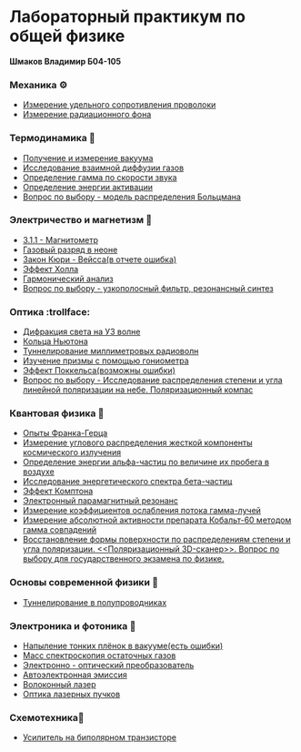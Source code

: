 # Лабораторный практикум по общей физике
**Шмаков Владимир Б04-105**

### Механика :gear:

- [Измерение удельного сопротивления проволоки](https://github.com/ShmakovVladimir/Labs/blob/master/%D0%9C%D0%B5%D1%85%D0%B0%D0%BD%D0%B8%D0%BA%D0%B0/%D0%98%D0%B7%D0%BC%D0%B5%D1%80%D0%B5%D0%BD%D0%B8%D0%B5%20%D1%83%D0%B4%D0%B5%D0%BB%D1%8C%D0%BD%D0%BE%D0%B3%D0%BE%20%D1%81%D0%BE%D0%BF%D1%80%D0%BE%D1%82%D0%B8%D0%B2%D0%BB%D0%B5%D0%BD%D0%B8%D1%8F%20%D0%BD%D0%B8%D1%85%D1%80%D0%BE%D0%BC%D0%BE%D0%B2%D0%BE%D0%B9%20%D0%BF%D1%80%D0%BE%D0%B2%D0%BE%D0%BB%D0%BE%D0%BA%D0%B8/provoloka.pdf)
- [Измерение радиационного фона](https://github.com/ShmakovVladimir/Labs/blob/master/%D0%9C%D0%B5%D1%85%D0%B0%D0%BD%D0%B8%D0%BA%D0%B0/%D0%98%D0%B7%D0%BC%D0%B5%D1%80%D0%B5%D0%BD%D0%B8%D0%B5%20%D1%80%D0%B0%D0%B4%D0%B8%D0%B0%D1%86%D0%B8%D0%BE%D0%BD%D0%BD%D0%BE%D0%B3%D0%BE%20%D1%84%D0%BE%D0%BD%D0%B0/radioactive.pdf)


### Термодинамика :balloon:

- [Получение и измерение вакуума](https://github.com/ShmakovVladimir/Labs/blob/master/%D0%A2%D0%B5%D1%80%D0%BC%D0%BE%D0%B4%D0%B8%D0%BD%D0%B0%D0%BC%D0%B8%D0%BA%D0%B0/%D0%92%D0%B0%D0%BA%D1%83%D1%83%D0%BC/%D0%9E%D1%82%D1%87%D0%B5%D1%82.pdf)
- [Исследование взаимной диффузии газов](https://github.com/ShmakovVladimir/Labs/blob/master/%D0%A2%D0%B5%D1%80%D0%BC%D0%BE%D0%B4%D0%B8%D0%BD%D0%B0%D0%BC%D0%B8%D0%BA%D0%B0/%D0%94%D0%B8%D1%84%D1%84%D1%83%D0%B7%D0%B8%D1%8F/%D0%94%D0%B8%D1%84%D1%84%D1%83%D0%B7%D0%B8%D1%8F.pdf)
- [Определение гамма по скорости звука](https://github.com/ShmakovVladimir/Labs/blob/master/%D0%A2%D0%B5%D1%80%D0%BC%D0%BE%D0%B4%D0%B8%D0%BD%D0%B0%D0%BC%D0%B8%D0%BA%D0%B0/%D0%9E%D0%BF%D1%80%D0%B5%D0%B4%D0%B5%D0%BB%D0%B5%D0%BD%D0%B8%D0%B5%D0%93%D0%B0%D0%BC%D0%BC%D0%B0%D0%9F%D0%BE%D0%A1%D0%BA%D0%BE%D1%80%D0%BE%D1%81%D1%82%D0%B8%D0%97%D0%B2%D1%83%D0%BA%D0%B0/CpCv.pdf)
- [Определение энергии активации](https://github.com/ShmakovVladimir/Labs/blob/master/%D0%A2%D0%B5%D1%80%D0%BC%D0%BE%D0%B4%D0%B8%D0%BD%D0%B0%D0%BC%D0%B8%D0%BA%D0%B0/%D0%9E%D0%BF%D1%80%D0%B5%D0%B4%D0%B5%D0%BB%D0%B5%D0%BD%D0%B8%D0%B5%D0%AD%D0%BD%D0%B5%D1%80%D0%B3%D0%B8%D0%B8%D0%90%D0%BA%D1%82%D0%B8%D0%B2%D0%B0%D1%86%D0%B8%D0%B8/%D0%9E%D0%BF%D1%80%D0%B5%D0%B4%D0%B5%D0%BB%D0%B5%D0%BD%D0%B8%D0%B5%20%D1%8D%D0%BD%D0%B5%D1%80%D0%B3%D0%B8%D0%B8%20%D0%B0%D0%BA%D1%82%D0%B8%D0%B2%D0%B0%D1%86%D0%B8%D0%B8.pdf)
- [Вопрос по выбору - модель распределения Больцмана](https://github.com/ShmakovVladimir/Labs/blob/master/%D0%A2%D0%B5%D1%80%D0%BC%D0%BE%D0%B4%D0%B8%D0%BD%D0%B0%D0%BC%D0%B8%D0%BA%D0%B0/%D0%92%D0%9F%D0%92/README.md)

### Электричество и магнетизм :electric_plug:

- [3.1.1 - Магнитометр](https://github.com/ShmakovVladimir/Labs/blob/master/%D0%AD%D0%BB%D0%B5%D0%BA%D1%82%D1%80%D0%B8%D1%87%D0%B5%D1%81%D1%82%D0%B2%D0%BE%20%D0%B8%20%D0%9C%D0%B0%D0%B3%D0%BD%D0%B5%D1%82%D0%B8%D0%B7%D0%BC/earthMagneticField/%D0%9E%D1%82%D1%87%D1%91%D1%82.pdf)
- [Газовый разряд в неоне](https://github.com/ShmakovVladimir/Labs/blob/master/%D0%AD%D0%BB%D0%B5%D0%BA%D1%82%D1%80%D0%B8%D1%87%D0%B5%D1%81%D1%82%D0%B2%D0%BE%20%D0%B8%20%D0%9C%D0%B0%D0%B3%D0%BD%D0%B5%D1%82%D0%B8%D0%B7%D0%BC/%D0%9F%D0%BB%D0%B0%D0%B7%D0%BC%D0%B0/%D0%93%D0%B0%D0%B7%D0%BE%D0%B2%D1%8B%D0%B9%20%D1%80%D0%B0%D0%B7%D1%80%D1%8F%D0%B4%20%D0%B2%20%D0%BD%D0%B5%D0%BE%D0%BD%D0%B5.pdf)
- [Закон Кюри - Вейсса(в отчете ошибка)](https://github.com/ShmakovVladimir/Labs/blob/master/%D0%AD%D0%BB%D0%B5%D0%BA%D1%82%D1%80%D0%B8%D1%87%D0%B5%D1%81%D1%82%D0%B2%D0%BE%20%D0%B8%20%D0%9C%D0%B0%D0%B3%D0%BD%D0%B5%D1%82%D0%B8%D0%B7%D0%BC/%D0%97%D0%B0%D0%BA%D0%BE%D0%BD%20%D0%9A%D1%8E%D1%80%D0%B8-%D0%92%D0%B5%D0%B9%D1%81%D1%81%D0%B0/%D0%9E%D1%82%D1%87%D0%B5%D1%82.pdf)
- [Эффект Холла](https://github.com/ShmakovVladimir/Labs/blob/master/%D0%AD%D0%BB%D0%B5%D0%BA%D1%82%D1%80%D0%B8%D1%87%D0%B5%D1%81%D1%82%D0%B2%D0%BE%20%D0%B8%20%D0%9C%D0%B0%D0%B3%D0%BD%D0%B5%D1%82%D0%B8%D0%B7%D0%BC/%D0%AD%D1%84%D1%84%D0%B5%D0%BA%D1%82%20%D0%A5%D0%BE%D0%BB%D0%BB%D0%B0/%D0%9E%D1%82%D1%87%D0%B5%D1%82.pdf)
- [Гармонический анализ](https://github.com/ShmakovVladimir/Labs/blob/master/%D0%AD%D0%BB%D0%B5%D0%BA%D1%82%D1%80%D0%B8%D1%87%D0%B5%D1%81%D1%82%D0%B2%D0%BE%20%D0%B8%20%D0%9C%D0%B0%D0%B3%D0%BD%D0%B5%D1%82%D0%B8%D0%B7%D0%BC/harmonicAnalys/%D0%9E%D1%82%D1%87%D1%91%D1%82.pdf)
- [Вопрос по выбору - узкополосный фильтр, резонансный синтез](https://github.com/ShmakovVladimir/Labs/blob/master/%D0%AD%D0%BB%D0%B5%D0%BA%D1%82%D1%80%D0%B8%D1%87%D0%B5%D1%81%D1%82%D0%B2%D0%BE%20%D0%B8%20%D0%9C%D0%B0%D0%B3%D0%BD%D0%B5%D1%82%D0%B8%D0%B7%D0%BC/%D0%92%D0%BE%D0%BF%D1%80%D0%BE%D1%81%D0%9F%D0%BE%D0%92%D1%8B%D0%B1%D0%BE%D1%80%D1%83/README.md)


### Оптика :trollface:
- [Дифракция света на УЗ волне](https://github.com/ShmakovVladimir/Labs/blob/master/%D0%9E%D0%BF%D1%82%D0%B8%D0%BA%D0%B0/%D0%94%D0%B8%D1%84%D1%80%D0%B0%D0%BA%D1%86%D0%B8%D1%8F%20%D1%81%D0%B2%D0%B5%D1%82%D0%B0%20%D0%BD%D0%B0%20%D1%83%D0%BB%D1%8C%D1%82%D1%80%D0%B0%D0%B7%D0%B2%D1%83%D0%BA%D0%BE%D0%B2%D0%BE%D0%B9%20%D0%B2%D0%BE%D0%BB%D0%BD%D0%B5%20%D0%B2%20%D0%B6%D0%B8%D0%B4%D0%BA%D0%BE%D1%81%D1%82%D0%B8/%D0%94%D0%B8%D1%84%D1%80%D0%B0%D0%BA%D1%86%D0%B8%D1%8F%20%D1%81%D0%B2%D0%B5%D1%82%D0%B0%20%D0%BD%D0%B0%20%D1%83%D0%BB%D1%8C%D1%82%D1%80%D0%B0%D0%B7%D0%B2%D1%83%D0%BA%D0%BE%D0%B2%D0%BE%D0%B9%20%D0%B2%D0%BE%D0%BB%D0%BD%D0%B5.pdf)
- [Кольца Ньютона](https://github.com/ShmakovVladimir/Labs/blob/master/%D0%9E%D0%BF%D1%82%D0%B8%D0%BA%D0%B0/%D0%9A%D0%BE%D0%BB%D1%8C%D1%86%D0%B0%20%D0%9D%D1%8C%D1%8E%D1%82%D0%BE%D0%BD%D0%B0/%D0%9A%D0%BE%D0%BB%D1%8C%D1%86%D0%B0%20%D0%9D%D1%8C%D1%8E%D1%82%D0%BE%D0%BD%D0%B0.pdf)
- [Туннелирование миллиметровых радиоволн](https://github.com/ShmakovVladimir/Labs/blob/master/%D0%9E%D0%BF%D1%82%D0%B8%D0%BA%D0%B0/%D0%A2%D1%83%D0%BD%D0%BD%D0%B5%D0%BB%D0%B8%D1%80%D0%BE%D0%B2%D0%B0%D0%BD%D0%B8%D0%B5/%D0%A2%D1%83%D0%BD%D0%BD%D0%B5%D0%BB%D0%B8%D1%80%D0%BE%D0%B2%D0%B0%D0%BD%D0%B8%D0%B5%20%D0%BC%D0%B8%D0%BB%D0%BB%D0%B8%D0%BC%D0%B5%D1%82%D1%80%D0%BE%D0%B2%D1%8B%D1%85%20%D1%80%D0%B0%D0%B4%D0%B8%D0%BE%D0%B2%D0%BE%D0%BB%D0%BD.pdf)
- [Изучение призмы с помощью гониометра](https://github.com/ShmakovVladimir/Labs/blob/master/%D0%9E%D0%BF%D1%82%D0%B8%D0%BA%D0%B0/%D0%93%D0%BE%D0%BD%D0%B8%D0%BE%D0%BC%D0%B5%D1%82%D1%80/%D0%98%D0%B7%D1%83%D1%87%D0%B5%D0%BD%D0%B8%D0%B5%20%D0%BF%D1%80%D0%B8%D0%B7%D0%BC%D1%8B%20%D1%81%20%D0%BF%D0%BE%D0%BC%D0%BE%D1%89%D1%8C%D1%8E%20%D0%B3%D0%BE%D0%BD%D0%B8%D0%BE%D0%BC%D0%B5%D1%82%D1%80%D0%B0.pdf)
- [Эффект Поккельса(возможны ошибки)](https://github.com/ShmakovVladimir/Labs/blob/master/%D0%9E%D0%BF%D1%82%D0%B8%D0%BA%D0%B0/%D0%AD%D1%84%D1%84%D0%B5%D0%BA%D1%82%20%D0%9F%D0%BE%D0%BA%D0%BA%D0%B5%D0%BB%D1%8C%D1%81%D0%B0/%D0%AD%D1%84%D1%84%D0%B5%D0%BA%D1%82%20%D0%9F%D0%BE%D0%BA%D0%BA%D0%B5%D0%BB%D1%8C%D1%81%D0%B0.pdf) 
- [Вопрос по выбору - Исследование распределения степени и угла линейной поляризации на небе. Поляризационный компас](https://github.com/ShmakovVladimir/Labs/blob/master/%D0%9E%D0%BF%D1%82%D0%B8%D0%BA%D0%B0/%D0%9C%D0%BE%D0%B4%D0%B5%D0%BB%D1%8C_%D0%BD%D0%B5%D0%B1%D0%B0_%D0%A0%D1%8D%D0%BB%D0%B5%D1%8F/README.md)

### Квантовая физика :beer:

- [Опыты Франка-Герца](https://github.com/ShmakovVladimir/Labs/blob/master/%D0%9A%D0%B2%D0%B0%D0%BD%D1%82%D0%BE%D0%B2%D0%B0%D1%8F%20%D1%84%D0%B8%D0%B7%D0%B8%D0%BA%D0%B0/%D0%9E%D0%BF%D1%8B%D1%82%D1%8B%20%D0%A4%D1%80%D0%B0%D0%BD%D0%BA%D0%B0%20-%20%D0%93%D0%B5%D1%80%D1%86%D0%B0/%D0%94%D0%B8%D1%81%D0%BA%D1%80%D0%B5%D1%82%D0%BD%D0%BE%D1%81%D1%82%D1%8C%20%D1%8D%D0%BD%D0%B5%D1%80%D0%B3%D0%B5%D1%82%D0%B8%D1%87%D0%B5%D1%81%D0%BA%D0%B8%D1%85%20%D1%83%D1%80%D0%BE%D0%B2%D0%BD%D0%B5%D0%B9%20-%20%D0%BE%D0%BF%D1%8B%D1%82%20%D0%A4%D1%80%D0%B0%D0%BD%D0%BA%D0%B0%20%D0%93%D0%B5%D1%80%D1%86%D0%B0.pdf)
- [Измерение углового распределения жесткой компоненты космического излучения](https://github.com/ShmakovVladimir/Labs/blob/master/%D0%9A%D0%B2%D0%B0%D0%BD%D1%82%D0%BE%D0%B2%D0%B0%D1%8F%20%D1%84%D0%B8%D0%B7%D0%B8%D0%BA%D0%B0/%D0%9C%D0%B5%D0%B7%D0%BE%D0%BD%D1%8B/%D0%98%D0%B7%D0%BC%D0%B5%D1%80%D0%B5%D0%BD%D0%B8%D0%B5%20%D1%83%D0%B3%D0%BB%D0%BE%D0%B2%D0%BE%D0%B3%D0%BE%20%D1%80%D0%B0%D1%81%D0%BF%D1%80%D0%B5%D0%B4%D0%B5%D0%BB%D0%B5%D0%BD%D0%B8%D1%8F%20%D0%B6%D0%B5%D1%81%D1%82%D0%BA%D0%BE%D0%B9%20%D0%BA%D0%BE%D0%BC%D0%BF%D0%BE%D0%BD%D0%B5%D0%BD%D1%82%D1%8B%20%D0%BA%D0%BE%D1%81%D0%BC%D0%B8%D1%87%D0%B5%D1%81%D0%BA%D0%BE%D0%B3%D0%BE%20%D0%B8%D0%B7%D0%BB%D1%83%D1%87%D0%B5%D0%BD%D0%B8%D1%8F.pdf)
- [Определение энергии альфа-частиц по величине их пробега в воздухе](https://github.com/ShmakovVladimir/Labs/blob/master/%D0%9A%D0%B2%D0%B0%D0%BD%D1%82%D0%BE%D0%B2%D0%B0%D1%8F%20%D1%84%D0%B8%D0%B7%D0%B8%D0%BA%D0%B0/%D0%9E%D0%BF%D1%80%D0%B5%D0%B4%D0%B5%D0%BB%D0%B5%D0%BD%D0%B8%D0%B5%20%D1%8D%D0%BD%D0%B5%D1%80%D0%B3%D0%B8%D0%B8%20alpha%20%D1%87%D0%B0%D1%81%D1%82%D0%B8%D1%86%20%D0%BF%D0%BE%20%D0%B2%D0%B5%D0%BB%D0%B8%D1%87%D0%B8%D0%BD%D0%B5%20%D0%B8%D1%85%20%D0%BF%D1%80%D0%BE%D0%B1%D0%B5%D0%B3%D0%B0%20%D0%B2%20%D0%B2%D0%BE%D0%B7%D0%B4%D1%83%D1%85%D0%B5/%D0%9E%D0%BF%D1%80%D0%B5%D0%B4%D0%B5%D0%BB%D0%B5%D0%BD%D0%B8%D0%B5%20%D1%8D%D0%BD%D0%B5%D1%80%D0%B3%D0%B8%D0%B8%20%D0%B0%D0%BB%D1%8C%D1%84%D0%B0-%D1%87%D0%B0%D1%81%D1%82%D0%B8%D1%86%20%D0%BF%D0%BE%20%D0%B2%D0%B5%D0%BB%D0%B8%D1%87%D0%B8%D0%BD%D0%B5%20%D0%B8%D1%85%20%D0%BF%D1%80%D0%BE%D0%B1%D0%B5%D0%B3%D0%B0%20%D0%B2%20%D0%B2%D0%BE%D0%B7%D0%B4%D1%83%D1%85%D0%B5.pdf)
- [Исследование энергетического спектра бета-частиц](https://github.com/ShmakovVladimir/Labs/blob/master/%D0%9A%D0%B2%D0%B0%D0%BD%D1%82%D0%BE%D0%B2%D0%B0%D1%8F%20%D1%84%D0%B8%D0%B7%D0%B8%D0%BA%D0%B0/%D0%98%D1%81%D1%81%D0%BB%D0%B5%D0%B4%D0%BE%D0%B2%D0%B0%D0%BD%D0%B8%D0%B5%20%D1%8D%D0%BD%D0%B5%D1%80%D0%B3%D0%B5%D1%82%D0%B8%D1%87%D0%B5%D1%81%D0%BA%D0%BE%D0%B3%D0%BE%20%D1%81%D0%BF%D0%B5%D0%BA%D1%82%D1%80%D0%B0%20%D0%B1%D0%B5%D1%82%D0%B0-%D1%87%D0%B0%D1%81%D1%82%D0%B8%D1%86/%D0%98%D1%81%D1%81%D0%BB%D0%B5%D0%B4%D0%BE%D0%B2%D0%B0%D0%BD%D0%B8%D0%B5%20%D1%8D%D0%BD%D0%B5%D1%80%D0%B3%D0%B5%D1%82%D0%B8%D1%87%D0%B5%D1%81%D0%BA%D0%BE%D0%B3%D0%BE%20%D1%81%D0%BF%D0%B5%D0%BA%D1%82%D1%80%D0%B0%20%D0%B1%D0%B5%D1%82%D0%B0-%D1%87%D0%B0%D1%81%D1%82%D0%B8%D1%86%20%D0%B8%20%D0%BE%D0%BF%D1%80%D0%B5%D0%B4%D0%B5%D0%BB%D0%B5%D0%BD%D0%B8%D0%B5%20%D0%B8%D1%85%20%D0%BC%D0%B0%D0%BA%D1%81%D0%B8%D0%BC%D0%B0%D0%BB%D1%8C%D0%BD%D0%BE%D0%B9%20%D1%8D%D0%BD%D0%B5%D1%80%D0%B3%D0%B8%D0%B8%20%D0%BF%D1%80%D0%B8%20%D0%BF%D0%BE%D0%BC%D0%BE%D1%89%D0%B8%20%D0%BC%D0%B0%D0%B3%D0%BD%D0%B8%D1%82%D0%BD%D0%BE%D0%B3%D0%BE%20%D1%81%D0%BF%D0%B5%D0%BA%D1%82%D1%80%D0%BE%D0%BC%D0%B5%D1%82%D1%80%D0%B0.pdf)
- [Эффект Комптона](https://github.com/ShmakovVladimir/Labs/blob/master/%D0%9A%D0%B2%D0%B0%D0%BD%D1%82%D0%BE%D0%B2%D0%B0%D1%8F%20%D1%84%D0%B8%D0%B7%D0%B8%D0%BA%D0%B0/%D0%AD%D1%84%D1%84%D0%B5%D0%BA%D1%82%20%D0%9A%D0%BE%D0%BC%D0%BF%D1%82%D0%BE%D0%BD%D0%B0/%D0%AD%D1%84%D1%84%D0%B5%D0%BA%D1%82%20%D0%9A%D0%BE%D0%BC%D1%82%D0%BE%D0%BD%D0%B0.pdf)
- [Электронный парамагнитный резонанс](https://github.com/ShmakovVladimir/Labs/blob/master/%D0%9A%D0%B2%D0%B0%D0%BD%D1%82%D0%BE%D0%B2%D0%B0%D1%8F%20%D1%84%D0%B8%D0%B7%D0%B8%D0%BA%D0%B0/%D0%9C%D0%B0%D0%B3%D0%BD%D0%B8%D1%82%D0%BD%D1%8B%D0%B9%20%D1%80%D0%B5%D0%B7%D0%BE%D0%BD%D0%B0%D0%BD%D1%81/%D0%AD%D0%BB%D0%B5%D0%BA%D1%82%D1%80%D0%BE%D0%BD%D0%BD%D1%8B%D0%B9%20%D0%BF%D0%B0%D1%80%D0%B0%D0%BC%D0%B0%D0%B3%D0%BD%D0%B8%D1%82%D0%BD%D1%8B%D0%B9%20%D1%80%D0%B5%D0%B7%D0%BE%D0%BD%D0%B0%D0%BD%D1%81.pdf)
- [Измерение коэффициентов ослабления потока гамма-лучей](https://github.com/ShmakovVladimir/Labs/blob/master/%D0%9A%D0%B2%D0%B0%D0%BD%D1%82%D0%BE%D0%B2%D0%B0%D1%8F%20%D1%84%D0%B8%D0%B7%D0%B8%D0%BA%D0%B0/%D0%98%D0%B7%D0%BC%D0%B5%D1%80%D0%B5%D0%BD%D0%B8%D0%B5%20%D0%BA%D0%BE%D1%8D%D1%84%D1%84%D0%B8%D1%86%D0%B8%D0%B5%D0%BD%D1%82%D0%BE%D0%B2%20%D0%BE%D1%81%D0%BB%D0%B0%D0%B1%D0%BB%D0%B5%D0%BD%D0%B8%D1%8F/%D0%98%D0%B7%D0%BC%D0%B5%D1%80%D0%B5%D0%BD%D0%B8%D0%B5%20%D0%BA%D0%BE%D1%8D%D1%84%D1%84%D0%B8%D1%86%D0%B8%D0%B5%D0%BD%D1%82%D0%BE%D0%B2%20%D0%BE%D1%81%D0%BB%D0%B0%D0%B1%D0%BB%D0%B5%D0%BD%D0%B8%D1%8F%20%D0%BF%D0%BE%D1%82%D0%BE%D0%BA%D0%BE%D0%B2%20%D0%B3%D0%B0%D0%BC%D0%BC%D0%B0-%D0%BB%D1%83%D1%87%D0%B5%D0%B9%20%D0%B2%20%D0%B2%D0%B5%D1%89%D0%B5%D1%81%D1%82%D0%B2%D0%B5.pdf)
- [Измерение абсолютной активности препарата Кобальт-60 методом гамма совпадений](https://github.com/ShmakovVladimir/Labs/blob/master/%D0%9A%D0%B2%D0%B0%D0%BD%D1%82%D0%BE%D0%B2%D0%B0%D1%8F%20%D1%84%D0%B8%D0%B7%D0%B8%D0%BA%D0%B0/%D0%9C%D0%B5%D1%82%D0%BE%D0%B4%20%D1%81%D0%BE%D0%B2%D0%BF%D0%B0%D0%B4%D0%B5%D0%BD%D0%B8%D0%B9/%D0%98%D0%B7%D0%BC%D0%B5%D1%80%D0%B5%D0%BD%D0%B8%D0%B5%20%D0%B0%D0%B1%D1%81%D0%BE%D0%BB%D1%8E%D1%82%D0%BD%D0%BE%D0%B9%20%D0%B0%D0%BA%D1%82%D0%B8%D0%B2%D0%BD%D0%BE%D1%81%D1%82%D0%B8%20%D0%BF%D1%80%D0%B5%D0%BF%D0%B0%D1%80%D0%B0%D1%82%D0%B0%20%D0%BA%D0%BE%D0%B1%D0%B0%D0%BB%D1%8C%D1%82%20-%2060%20%D0%BC%D0%B5%D1%82%D0%BE%D0%B4%D0%BE%D0%BC%20%D0%B3%D0%B0%D0%BC%D0%BC%D0%B0%20-%20%D0%B3%D0%B0%D0%BC%D0%BC%D0%B0%20%D1%81%D0%BE%D0%B2%D0%BF%D0%B0%D0%B4%D0%B5%D0%BD%D0%B8%D0%B9.pdf)
- [Восстановление формы поверхности по распределениям степени и угла поляризации. <<Поляризационный 3D-сканер>>. Вопрос по выбору для государственного экзамена по физике.](https://github.com/ShmakovVladimir/3d_polarization_scanner/blob/main/%D0%92%D0%BE%D0%BF%D1%80%D0%BE%D1%81_%D0%BF%D0%BE_%D0%B2%D1%8B%D0%B1%D0%BE%D1%80%D1%83___%D0%93%D0%9E%D0%A1-3.pdf)

### Основы современной физики :watermelon:

- [Туннелирование в полупроводниках](https://github.com/ShmakovVladimir/Labs/blob/master/%D0%9E%D1%81%D0%BD%D0%BE%D0%B2%D1%8B%20%D1%81%D0%BE%D0%B2%D1%80%D0%B5%D0%BC%D0%B5%D0%BD%D0%BD%D0%BE%D0%B9%20%D1%84%D0%B8%D0%B7%D0%B8%D0%BA%D0%B8/%D0%A2%D1%83%D0%BD%D0%BD%D0%B5%D0%BB%D0%B8%D1%80%D0%BE%D0%B2%D0%B0%D0%BD%D0%B8%D0%B5%20%D0%B2%20%D0%BF%D0%BE%D0%BB%D1%83%D0%BF%D1%80%D0%BE%D0%B2%D0%BE%D0%B4%D0%BD%D0%B8%D0%BA%D0%B0%D1%85/%D0%A2%D1%83%D0%BD%D0%BD%D0%B5%D0%BB%D0%B8%D1%80%D0%BE%D0%B2%D0%B0%D0%BD%D0%B8%D0%B5%20%D0%B2%20%D0%BF%D0%BE%D0%BB%D1%83%D0%BF%D1%80%D0%BE%D0%B2%D0%BE%D0%B4%D0%BD%D0%B8%D0%BA%D0%B0%D1%85.pdf)


### Электроника и фотоника :rabbit2:

- [Напыление тонких плёнок в вакууме(есть ошибки)](https://github.com/ShmakovVladimir/Labs/blob/master/%D0%AD%D0%BB%D0%B5%D0%BA%D1%82%D1%80%D0%BE%D0%BD%D0%B8%D0%BA%D0%B0/%D0%9D%D0%B0%D0%BF%D1%8B%D0%BB%D0%B5%D0%BD%D0%B8%D0%B5%20%D1%82%D0%BE%D0%BD%D0%BA%D0%B8%D1%85%20%D0%BF%D0%BB%D1%91%D0%BD%D0%BE%D0%BA%20%D0%B2%20%D0%B2%D0%B0%D0%BA%D1%83%D1%83%D0%BC%D0%B5/%D0%9E%D1%82%D1%87%D1%91%D1%82.pdf)
- [Масс спектроскопия остаточных газов](https://github.com/ShmakovVladimir/Labs/blob/master/%D0%AD%D0%BB%D0%B5%D0%BA%D1%82%D1%80%D0%BE%D0%BD%D0%B8%D0%BA%D0%B0/%D0%9A%D0%B2%D0%B0%D0%B4%D1%80%D0%BE%D0%BF%D1%83%D0%BB%D1%8C%D0%BD%D1%8B%D0%B9%20%D0%BC%D0%B0%D1%81%D1%81%20%D1%81%D0%BF%D0%B5%D0%BA%D1%82%D1%80%D0%BE%D0%BC%D0%B5%D1%82%D1%80/%D0%9C%D0%B0%D1%81%D1%81%20%D1%81%D0%BF%D0%B5%D0%BA%D1%82%D1%80%D0%BE%D1%81%D0%BA%D0%BE%D0%BF%D0%B8%D1%8F%20%D0%BE%D1%81%D1%82%D0%B0%D1%82%D0%BE%D1%87%D0%BD%D1%8B%D1%85%20%D0%B3%D0%B0%D0%B7%D0%BE%D0%B2.pdf)
- [Электронно - оптический преобразователь](https://github.com/ShmakovVladimir/Labs/blob/master/%D0%AD%D0%BB%D0%B5%D0%BA%D1%82%D1%80%D0%BE%D0%BD%D0%B8%D0%BA%D0%B0/%D0%AD%D0%9E%D0%9F/%D0%AD%D0%BB%D0%B5%D0%BA%D1%82%D1%80%D0%BE%D0%BD%D0%BD%D0%BE-%D0%BE%D0%BF%D1%82%D0%B8%D1%87%D0%B5%D1%81%D0%BA%D0%B8%D0%B9%20%D0%BF%D1%80%D0%B5%D0%BE%D0%B1%D1%80%D0%B0%D0%B7%D0%BE%D0%B2%D0%B0%D1%82%D0%B5%D0%BB%D1%8C.pdf)
- [Автоэлектронная эмиссия](https://github.com/ShmakovVladimir/Labs/blob/master/%D0%AD%D0%BB%D0%B5%D0%BA%D1%82%D1%80%D0%BE%D0%BD%D0%B8%D0%BA%D0%B0/%D0%90%D0%B2%D1%82%D0%BE%D1%8D%D0%BB%D0%B5%D0%BA%D1%82%D1%80%D0%BE%D0%BD%D0%BD%D0%B0%D1%8F%20%D0%AD%D0%BC%D0%B8%D1%81%D1%81%D0%B8%D1%8F/%D0%90%D0%B2%D1%82%D0%BE%D1%8D%D0%BB%D0%B5%D0%BA%D1%82%D1%80%D0%BE%D0%BD%D0%BD%D0%B0%D1%8F%20%D1%8D%D0%BC%D0%B8%D1%81%D1%81%D0%B8%D1%8F.pdf)
- [Волоконный лазер](https://github.com/ShmakovVladimir/Labs/blob/master/%D0%A4%D0%BE%D1%82%D0%BD%D0%B8%D0%BA%D0%B0/%D0%92%D0%BE%D0%BB%D0%BE%D0%BA%D0%BE%D0%BD%D0%BD%D1%8B%D0%B9%20%D0%9B%D0%B0%D0%B7%D0%B5%D1%80/%D0%92%D0%BE%D0%BB%D0%BE%D0%BA%D0%BE%D0%BD%D0%BD%D1%8B%D0%B9%20%D0%BB%D0%B0%D0%B7%D0%B5%D1%80.pdf)
- [Оптика лазерных пучков](https://github.com/ShmakovVladimir/Labs/blob/master/%D0%A4%D0%BE%D1%82%D0%BD%D0%B8%D0%BA%D0%B0/%D0%9B%D0%B0%D0%B7%D0%B5%D1%80%D0%BD%D1%8B%D0%B5%20%D0%9F%D1%83%D1%87%D0%BA%D0%B8/%D0%9E%D0%BF%D1%82%D0%B8%D0%BA%D0%B0%20%D0%BB%D0%B0%D0%B7%D0%B5%D1%80%D0%BD%D1%8B%D1%85%20%D0%BF%D1%83%D1%87%D0%BA%D0%BE%D0%B2.pdf)

### Схемотехника:tomato:
- [Усилитель на биполярном транзисторе](https://github.com/ShmakovVladimir/Labs/blob/master/%D0%A1%D1%85%D0%B5%D0%BC%D0%BE%D1%82%D0%B5%D1%85%D0%BD%D0%B8%D0%BA%D0%B0/%D0%A3%D1%81%D0%B8%D0%BB%D0%B8%D1%82%D0%B5%D0%BB%D1%8C%20%D0%BD%D0%B0%20%D1%82%D1%80%D0%B0%D0%BD%D0%B7%D0%B8%D1%81%D1%82%D0%BE%D1%80%D0%B5/results.pdf)

